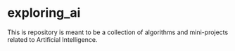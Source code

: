 # exploring_ai
This is repository is meant to be a collection of algorithms and mini-projects related to Artificial Intelligence.
